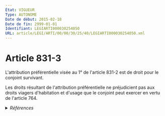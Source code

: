 ```yaml
---
État: VIGUEUR
Type: AUTONOME
Date de début: 2015-02-18
Date de fin: 2999-01-01
Identifiant: LEGIARTI000030254050
URL: article/LEGI/ARTI/00/00/30/25/40/LEGIARTI000030254050.xml
---
```


<h1>Article 831-3</h1>

L'attribution préférentielle visée au 1° de l'article 831-2 est de droit pour le
conjoint survivant.<br />

Les droits résultant de l'attribution préférentielle ne préjudicient pas aux
droits viagers d'habitation et d'usage que le conjoint peut exercer en vertu de
l'article 764.


<details>
  <summary><em>Références</em></summary>

  <h2>Articles faisant référence à l'article</h2>
  
  <ul>
    <li>
      <a href="https://legal.tricoteuses.fr//redirection/LEGIARTI000006431119?vers=git&vers=legifrance">Code civil - article 764 AUTONOME MODIFIE, en vigueur du 1972-08-01 au 2002-07-01</a> CITATION cible
    </li>
    <li>
      <a href="https://legal.tricoteuses.fr//redirection/LEGIARTI000030249599?vers=git&vers=legifrance">LOI n° 2015-177 du 16 février 2015 relative à la modernisation et à la simplification du droit et des procédures dans les domaines de la justice et des affaires intérieures - article 6 ENTIEREMENT_MODIF</a> MODIFIE source
    </li>
    <li>
      <a href="https://legal.tricoteuses.fr//redirection/LEGIARTI000006431120?vers=git&vers=legifrance">Code civil - article 764 AUTONOME VIGUEUR, en vigueur depuis le 2002-07-01</a> CITATION cible
    </li>
    <li>
      <a href="https://legal.tricoteuses.fr//redirection/LEGIARTI000030254060?vers=git&vers=legifrance">Code civil - article 831-2 AUTONOME VIGUEUR, en vigueur depuis le 2015-02-18</a> CITATION cible
    </li>
  </ul>
  
  <h2>Références faites par l'article</h2>
  
  <ul>
    <li>
      1961-12-19 CITATION cible <a href="https://legal.tricoteuses.fr//redirection/LEGIARTI000006283692?vers=git&vers=legifrance">Loi n° 61-1378 du 19 décembre 1961 modifiant les articles 815,832,866,2103 (3°) et 2109 du code civil, les articles 790,807,808 et 831 du code rural, et certaines dispositions fiscales - article 14 AUTONOME VIGUEUR, en vigueur depuis le 2007-01-01</a>
    </li>
    <li>
      2015-02-16 MODIFIE cible <a href="https://legal.tricoteuses.fr//redirection/LEGIARTI000030249599?vers=git&vers=legifrance">LOI n° 2015-177 du 16 février 2015 relative à la modernisation et à la simplification du droit et des procédures dans les domaines de la justice et des affaires intérieures - article 6 ENTIEREMENT_MODIF</a>
    </li>
    <li>
      2999-01-01 CITATION cible <a href="https://legal.tricoteuses.fr//redirection/LEGIARTI000006428547?vers=git&vers=legifrance">Code civil - article 515-6 AUTONOME VIGUEUR, en vigueur depuis le 2009-01-01</a>
    </li>
    <li>
      2999-01-01 CITATION source <a href="https://legal.tricoteuses.fr//redirection/LEGIARTI000006431119?vers=git&vers=legifrance">Code civil - article 764 AUTONOME MODIFIE, en vigueur du 1972-08-01 au 2002-07-01</a>
    </li>
    <li>
      2999-01-01 CITATION source <a href="https://legal.tricoteuses.fr//redirection/LEGIARTI000030254060?vers=git&vers=legifrance">Code civil - article 831-2 AUTONOME VIGUEUR, en vigueur depuis le 2015-02-18</a>
    </li>
    <li>
      2999-01-01 CITATION cible <a href="https://legal.tricoteuses.fr//redirection/LEGIARTI000006432651?vers=git&vers=legifrance">Code civil - article 832-4 AUTONOME VIGUEUR, en vigueur depuis le 2007-01-01</a>
    </li>
    <li>
      CODIFICATION source Loi 1803-04-19
    </li>
  </ul>
</details>
